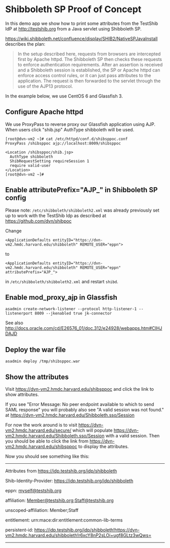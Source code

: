 # Shibboleth SP Proof of Concept

In this demo app we show how to print some attributes from the TestShib IdP at http://testshib.org from a Java servlet using Shibboleth SP.

https://wiki.shibboleth.net/confluence/display/SHIB2/NativeSPJavaInstall describes the plan:

> In the setup described here, requests from browsers are intercepted first by Apache httpd. The Shibboleth SP then checks these requests to enforce authentication requirements. After an assertion is received and a Shibboleth session is established, the SP or Apache httpd can enforce access control rules, or it can just pass attributes to the application. The request is then forwarded to the servlet through the use of the AJP13 protocol.

In the example below, we use CentOS 6 and Glassfish 3.

## Configure Apache httpd 

We use ProxyPass to reverse proxy our Glassfish application using AJP. When users click "shib.jsp" AuthType shibboleth will be used.

    [root@dvn-vm2 ~]# cat /etc/httpd/conf.d/shibsppoc.conf 
    ProxyPass /shibsppoc ajp://localhost:8009/shibsppoc

    <Location /shibsppoc/shib.jsp>
      AuthType shibboleth
      ShibRequestSetting requireSession 1
      require valid-user
    </Location>
    [root@dvn-vm2 ~]# 

## Enable attributePrefix="AJP_" in Shibboleth SP config

Please note: `/etc/shibboleth/shibboleth2.xml` was already previously set up to work with the TestShib Idp as described at https://github.com/dvn/shibpoc

Change

`<ApplicationDefaults entityID="https://dvn-vm2.hmdc.harvard.edu/shibboleth" REMOTE_USER="eppn">`

to

`<ApplicationDefaults entityID="https://dvn-vm2.hmdc.harvard.edu/shibboleth" REMOTE_USER="eppn" attributePrefix="AJP_">`

in `/etc/shibboleth/shibboleth2.xml` and restart `shibd`.

## Enable mod_proxy_ajp in Glassfish

`asadmin create-network-listener --protocol http-listener-1 --listenerport 8009 --jkenabled true jk-connector`

See also http://docs.oracle.com/cd/E26576_01/doc.312/e24928/webapps.htm#CIHJDAJD

## Deploy the war file

`asadmin deploy /tmp/shibsppoc.war`

## Show the attributes

Visit https://dvn-vm2.hmdc.harvard.edu/shibsppoc and click the link to show attributes.

If you see "Error Message: No peer endpoint available to which to send SAML response" you will probably also see "A valid session was not found." at https://dvn-vm2.hmdc.harvard.edu/Shibboleth.sso/Session

For now the work around is to visit https://dvn-vm2.hmdc.harvard.edu/secure/ which will populate https://dvn-vm2.hmdc.harvard.edu/Shibboleth.sso/Session with a valid session. Then you should be able to click the link from https://dvn-vm2.hmdc.harvard.edu/shibsppoc to display the attributes.

Now you should see something like this:

---

Attributes from https://idp.testshib.org/idp/shibboleth

Shib-Identity-Provider: https://idp.testshib.org/idp/shibboleth

eppn: myself@testshib.org

affiliation: Member@testshib.org;Staff@testshib.org

unscoped-affiliation: Member;Staff

entitlement: urn:mace:dir:entitlement:common-lib-terms

persistent-id: https://idp.testshib.org/idp/shibboleth!https://dvn-vm2.hmdc.harvard.edu/shibboleth!r6xcY8nP2sLOi+ugf8GLtz3wQws=

---
